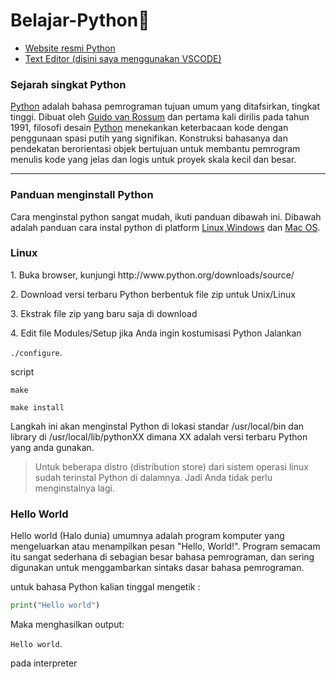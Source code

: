 # Belajar-Python🐍
 - <a href="https://www.python.org/">Website resmi Python</a>
 - <a href="https://visualstudio.microsoft.com/">Text Editor (disini saya menggunakan VSCODE)</a>
  <h3>Sejarah singkat Python</h3>
  <p><a href="#">Python</a> adalah bahasa pemrograman tujuan umum yang ditafsirkan, tingkat tinggi. Dibuat oleh <a href="#">Guido van Rossum</a> dan pertama kali dirilis pada tahun 1991, filosofi desain <a href="#">Python</a> menekankan keterbacaan kode dengan penggunaan spasi putih yang signifikan. Konstruksi bahasanya dan pendekatan berorientasi objek bertujuan untuk membantu pemrogram menulis kode yang jelas dan logis untuk proyek skala kecil dan besar.</p>
  <hr>
  <h3>Panduan menginstall Python</h3>
  Cara menginstal python sangat mudah, ikuti panduan dibawah ini. Dibawah adalah panduan cara instal python di platform <a href="#">Linux,<a href="#">Windows</a> dan <a href="#">Mac OS</a>.
  <h3>Linux</h3>
 <p>1. Buka browser, kunjungi http://www.python.org/downloads/source/ </p>
 <p>2. Download versi terbaru Python berbentuk file zip untuk Unix/Linux</p>
 <p>3. Ekstrak file zip yang baru saja di download</p>
 <p>4. Edit file Modules/Setup jika Anda ingin kostumisasi Python
     Jalankan 

`./configure`.

script

`make`

`make install`

 </p>
 <p> Langkah ini akan menginstal Python di lokasi standar /usr/local/bin dan library di /usr/local/lib/pythonXX dimana XX adalah versi terbaru Python yang anda gunakan.</p>

>Untuk beberapa distro (distribution store) dari sistem operasi linux sudah terinstal Python di dalamnya. Jadi Anda tidak perlu menginstalnya lagi.
  
  <h3>Hello World</h3>
  <p>Hello world (Halo dunia) umumnya adalah program komputer yang mengeluarkan atau menampilkan pesan "Hello, World!". Program semacam itu sangat sederhana di sebagian besar bahasa pemrograman, dan sering digunakan untuk menggambarkan sintaks dasar bahasa pemrograman.</p>
  untuk bahasa Python kalian tinggal mengetik :

```Python
print("Hello world")
```
 <p>Maka menghasilkan output: 

`Hello world`.

<p>pada interpreter</p>
